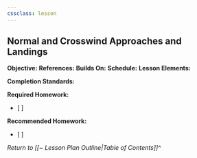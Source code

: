 ```yaml
---
cssclass: lesson
---
```

## Normal and Crosswind Approaches and Landings

**Objective:** 
**References:** 
**Builds On:** 
**Schedule:** 
**Lesson Elements:**


**Completion Standards:** 

**Required Homework:** 
- [ ] 

**Recommended Homework:** 
- [ ] 

*Return to [[~ Lesson Plan Outline|Table of Contents]]^*